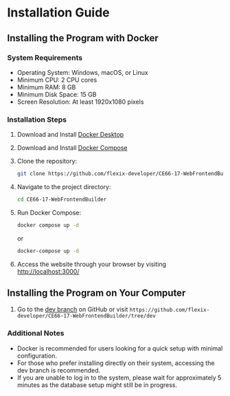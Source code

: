# Installation Guide

## Installing the Program with Docker

### System Requirements
- Operating System: Windows, macOS, or Linux
- Minimum CPU: 2 CPU cores
- Minimum RAM: 8 GB
- Minimum Disk Space: 15 GB
- Screen Resolution: At least 1920x1080 pixels

### Installation Steps
1. Download and Install [Docker Desktop](https://www.docker.com/products/docker-desktop/)
2. Download and Install [Docker Compose](https://docs.docker.com/compose/install/)
3. Clone the repository:
    ```bash
    git clone https://github.com/flexix-developer/CE66-17-WebFrontendBuilder.git
    ```
4. Navigate to the project directory:
    ```bash
    cd CE66-17-WebFrontendBuilder
    ```
5. Run Docker Compose:
    ```bash
    docker compose up -d
    ```
   or
    ```bash
    docker-compose up -d
    ```

6. Access the website through your browser by visiting [http://localhost:3000/](http://localhost:3000/)

## Installing the Program on Your Computer

1. Go to the [dev branch](https://github.com/flexix-developer/CE66-17-WebFrontendBuilder/tree/dev) on GitHub or visit `https://github.com/flexix-developer/CE66-17-WebFrontendBuilder/tree/dev`

### Additional Notes
- Docker is recommended for users looking for a quick setup with minimal configuration.
- For those who prefer installing directly on their system, accessing the dev branch is recommended.
- If you are unable to log in to the system, please wait for approximately 5 minutes as the database setup might still be in progress.
